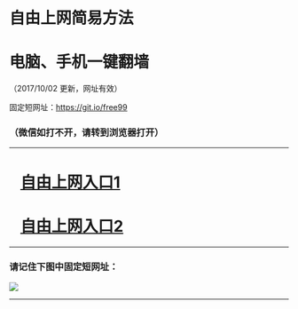 ﻿# 自由上网简易方法

# 电脑、手机一键翻墙

（2017/10/02 更新，网址有效）

固定短网址：https://git.io/free99

### （微信如打不开，请转到浏览器打开）


***





# &nbsp;&nbsp; <a href="http://ft211363965.fwtz-zhenx1001.xyz/fwqtz01.html?t=100200130445 " target="_blank">自由上网入口1</a>
# &nbsp;&nbsp; <a href="http://ft2077130185.fw-tzzhen1002.xyz/fwqtz02.html?t=100200114669 " target="_blank">自由上网入口2</a>
***

### 请记住下图中固定短网址：

<img src="https://s3-us-west-2.amazonaws.com/fwq-1001/yjfq-20170905okok.png" /> 


***

